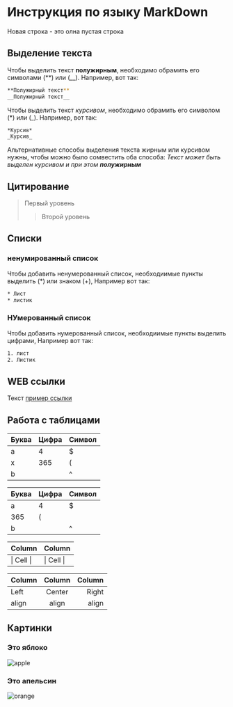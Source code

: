 # Инструкция по языку MarkDown

Новая строка - это олна пустая строка

## Выделение текста
Чтобы выделить текст **полужирным**, необходимо обрамить его символами (**) или (__). Например, вот так:
```sh
**Полужирный текст**
__Полужирный текст__
```
Чтобы выделить текст *курсивом*, необходимо обрамить его символом (*) или (_). Например, вот так:
```sh
*Курсив*
_Курсив_
```
Альтернативные способы выделения текста жирным или курсивом нужны, чтобы можно было сомвестить оба способа:
_Текст может быть выделен курсивом и при этом **полужирным**_

## Цитирование
> Первый уровень
>> Второй уровень

## Списки
### ненумированный список
Чтобы добавить ненумерованный список, необходиимые пункты выделить (*) или знаком (+), Например вот так:
```sh
* Лист
* листик
```
### НУмерованный список
Чтобы добавить нумерованный список, необходиимые пункты выделить цифрами, Например вот так:
```sh
1. лист
2. Листик
```
## WEB ссылки
Текст [пример ссылки](http.example.com "Всплывающая подсказка")

## Работа с таблицами

Буква | Цифра | Символ
------ | ------|----------
a      | 4     | $
x      | 365    | (
b      |       | ^  

Буква|Цифра|Символ
---|---|---
a|4|$
 |365|(
b| |^  

Column | Column
------ | ------
\| Cell \|| \| Cell \|  


Column | Column | Column
:----- | :----: | -----:
Left   | Center | Right
align  | align  | align

## Картинки

### Это яблоко

![apple](apple.jpg)

### Это апельсин

![orange](orange.png)